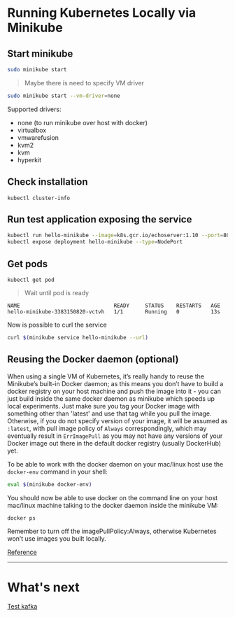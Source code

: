 # Running Kubernetes Locally via Minikube

## Start minikube

```sh
sudo minikube start
```

> Maybe there is need to specify VM driver

```sh
sudo minikube start --vm-driver=none
```

Supported drivers:
- none (to run minikube over host with docker)
- virtualbox
- vmwarefusion
- kvm2
- kvm
- hyperkit

## Check installation

```
kubectl cluster-info
```

## Run test application exposing the service

```sh
kubectl run hello-minikube --image=k8s.gcr.io/echoserver:1.10 --port=8080
kubectl expose deployment hello-minikube --type=NodePort
```

## Get pods


```
kubectl get pod
```
> Wait until pod is ready

```
NAME                              READY     STATUS    RESTARTS   AGE
hello-minikube-3383150820-vctvh   1/1       Running   0          13s
```

Now is possible to curl the service

```sh
curl $(minikube service hello-minikube --url)
```

## Reusing the Docker daemon (optional)

When using a single VM of Kubernetes, it’s really handy to reuse the Minikube’s built-in Docker daemon; as this means you don’t have to build a docker registry on your host machine and push the image into it - you can just build inside the same docker daemon as minikube which speeds up local experiments. Just make sure you tag your Docker image with something other than 'latest' and use that tag while you pull the image. Otherwise, if you do not specify version of your image, it will be assumed as `:latest`, with pull image policy of `Always` correspondingly, which may eventually result in `ErrImagePull` as you may not have any versions of your Docker image out there in the default docker registry (usually DockerHub) yet.

To be able to work with the docker daemon on your mac/linux host use the `docker-env` command in your shell:

```bash
eval $(minikube docker-env)
```

You should now be able to use docker on the command line on your host mac/linux machine talking to the docker daemon inside the minikube VM:

```bash
docker ps
```

Remember to turn off the imagePullPolicy:Always, otherwise Kubernetes won’t use images you built locally.

[Reference](https://kubernetes.io/docs/setup/minikube/#minikube-features)

---

# What's next
[Test kafka](https://gitlab.com/agilhernan/tfm/blob/master/doc/running_kafka.md)